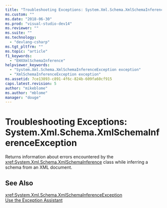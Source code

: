 ```yaml
---
title: "Troubleshooting Exceptions: System.Xml.Schema.XmlSchemaInferenceException | Microsoft Docs"
ms.custom: ""
ms.date: "2018-06-30"
ms.prod: "visual-studio-dev14"
ms.reviewer: ""
ms.suite: ""
ms.technology: 
  - "devlang-csharp"
ms.tgt_pltfrm: ""
ms.topic: "article"
f1_keywords: 
  - "EHXXmlSchemaInference"
helpviewer_keywords: 
  - "System.Xml.Schema.XmlSchemaInferenceException exception"
  - "XmlSchemaInferenceException exception"
ms.assetid: 7ce13893-c891-4f6c-824b-609fa60cf915
caps.latest.revision: 5
author: "mikeblome"
ms.author: "mblome"
manager: "douge"
---
```

# Troubleshooting Exceptions: System.Xml.Schema.XmlSchemaInferenceException
Returns information about errors encountered by the <xref:System.Xml.Schema.XmlSchemaInference> class while inferring a schema from an XML document.  
  
## See Also  
 <xref:System.Xml.Schema.XmlSchemaInferenceException>   
 [Use the Exception Assistant](../Topic/How%20to:%20Use%20the%20Exception%20Assistant.md)